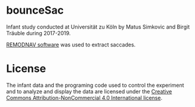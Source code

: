 # bounceSac
Infant study conducted at Universität zu Köln by Matus Simkovic and Birgit Träuble during 2017-2019.

[REMODNAV software](https://github.com/psychoinformatics-de/remodnav) was used to extract saccades.

# License

The infant data and the programing code used to control the experiment and to analyze and display the data are licensed under the [Creative Commons Attribution-NonCommercial 4.0 International license](http://creativecommons.org/licenses/by-nc/4.0/deed.en_US).


